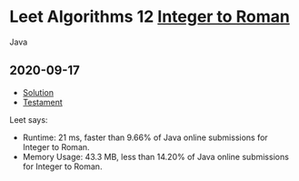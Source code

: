


# Leet Algorithms 12 [Integer to Roman](https://leetcode.com/problems/integer-to-roman)
Java


## 2020-09-17
* [Solution](Solution.java)
* [Testament](Testament.java)

Leet says:

* Runtime: 21 ms, faster than 9.66% of Java online submissions for Integer to Roman.
* Memory Usage: 43.3 MB, less than 14.20% of Java online submissions for Integer to Roman.
